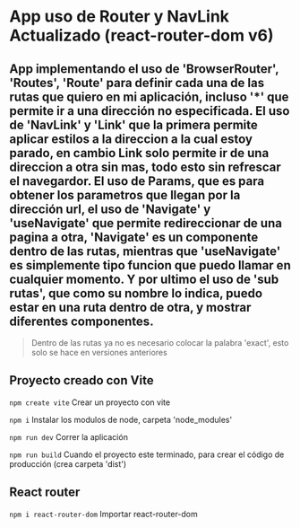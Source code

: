 # App uso de Router y NavLink Actualizado (react-router-dom v6)

## App implementando el uso de 'BrowserRouter', 'Routes', 'Route' para definir cada una de las rutas que quiero en mi aplicación, incluso '*' que permite ir a una dirección no especificada. El uso de 'NavLink' y 'Link' que la primera permite aplicar estilos a la direccion a la cual estoy parado, en cambio Link solo permite ir de una direccion a otra sin mas, todo esto sin refrescar el navegardor. El uso de Params, que es para obtener los parametros que llegan por la dirección url, el uso de 'Navigate' y 'useNavigate' que permite redireccionar de una pagina a otra, 'Navigate' es un componente dentro de las rutas, mientras que 'useNavigate' es simplemente tipo funcion que puedo llamar en cualquier momento. Y por ultimo el uso de 'sub rutas', que como su nombre lo indica, puedo estar en una ruta dentro de otra, y mostrar diferentes componentes.

> Dentro de las rutas ya no es necesario colocar la palabra 'exact', esto solo se hace en versiones anteriores

## Proyecto creado con Vite
`npm create vite` 
Crear un proyecto con vite

`npm i` 
Instalar los modulos de node, carpeta 'node_modules'

`npm run dev` 
Correr la aplicación

`npm run build` 
Cuando el proyecto este terminado, para crear el código de producción (crea carpeta 'dist')

## React router
`npm i react-router-dom` 
Importar react-router-dom